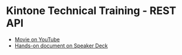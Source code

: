 # Kintone Technical Training - REST API

- [Movie on YouTube](https://www.youtube.com/watch?v=VpWyDbhhEcg)
- [Hands-on document on Speaker Deck](https://speakerdeck.com/cybozugta/kintone-technical-training-rest-api)
